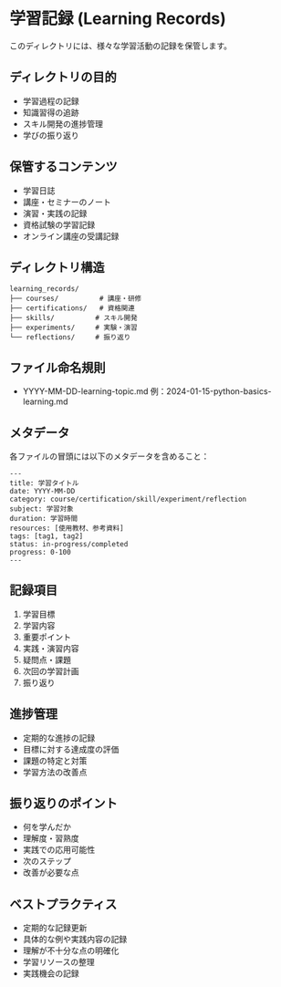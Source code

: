 # 学習記録 (Learning Records)

このディレクトリには、様々な学習活動の記録を保管します。

## ディレクトリの目的
- 学習過程の記録
- 知識習得の追跡
- スキル開発の進捗管理
- 学びの振り返り

## 保管するコンテンツ
- 学習日誌
- 講座・セミナーのノート
- 演習・実践の記録
- 資格試験の学習記録
- オンライン講座の受講記録

## ディレクトリ構造
```
learning_records/
├── courses/          # 講座・研修
├── certifications/   # 資格関連
├── skills/          # スキル開発
├── experiments/     # 実験・演習
└── reflections/     # 振り返り
```

## ファイル命名規則
- YYYY-MM-DD-learning-topic.md
  例：2024-01-15-python-basics-learning.md

## メタデータ
各ファイルの冒頭には以下のメタデータを含めること：
```
---
title: 学習タイトル
date: YYYY-MM-DD
category: course/certification/skill/experiment/reflection
subject: 学習対象
duration: 学習時間
resources: [使用教材、参考資料]
tags: [tag1, tag2]
status: in-progress/completed
progress: 0-100
---
```

## 記録項目
1. 学習目標
2. 学習内容
3. 重要ポイント
4. 実践・演習内容
5. 疑問点・課題
6. 次回の学習計画
7. 振り返り

## 進捗管理
- 定期的な進捗の記録
- 目標に対する達成度の評価
- 課題の特定と対策
- 学習方法の改善点

## 振り返りのポイント
- 何を学んだか
- 理解度・習熟度
- 実践での応用可能性
- 次のステップ
- 改善が必要な点

## ベストプラクティス
- 定期的な記録更新
- 具体的な例や実践内容の記録
- 理解が不十分な点の明確化
- 学習リソースの整理
- 実践機会の記録